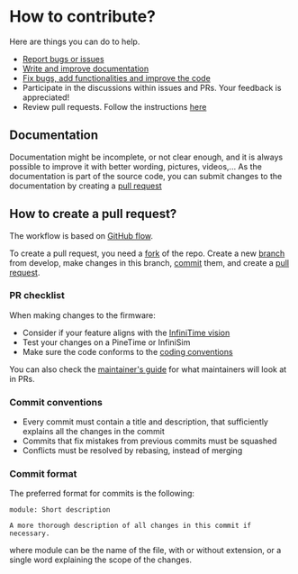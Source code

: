 # How to contribute?

Here are things you can do to help.

- [Report bugs or issues](https://github.com/InfiniTimeOrg/InfiniTime/issues/new/choose)
- [Write and improve documentation](#documentation)
- [Fix bugs, add functionalities and improve the code](#how-to-create-a-pull-request)
- Participate in the discussions within issues and PRs. Your feedback is appreciated!
- Review pull requests. Follow the instructions [here](maintainer-guide.md#reviewing-prs)

## Documentation

Documentation might be incomplete,
or not clear enough,
and it is always possible to improve it with better wording, pictures, videos,...
As the documentation is part of the source code,
you can submit changes to the documentation by creating a [pull request](#how-to-create-a-pull-request)

## How to create a pull request?

The workflow is based on [GitHub flow](https://docs.github.com/en/get-started/quickstart/github-flow).

To create a pull request,
you need a [fork](https://docs.github.com/en/pull-requests/collaborating-with-pull-requests/working-with-forks/about-forks) of the repo.
Create a new [branch](https://docs.github.com/en/pull-requests/collaborating-with-pull-requests/proposing-changes-to-your-work-with-pull-requests/about-branches) from develop,
make changes in this branch,
[commit](https://docs.github.com/en/pull-requests/committing-changes-to-your-project/creating-and-editing-commits/about-commits) them,
and create a [pull request](https://docs.github.com/en/pull-requests/collaborating-with-pull-requests/proposing-changes-to-your-work-with-pull-requests/creating-a-pull-request).

### PR checklist

When making changes to the firmware:

- Consider if your feature aligns with the [InfiniTime vision](InfiniTimeVision.md)
- Test your changes on a PineTime or InfiniSim
- Make sure the code conforms to the [coding conventions](coding-convention.md)

You can also check the [maintainer's guide](maintainer-guide.md)
for what maintainers will look at in PRs.

### Commit conventions

- Every commit must contain a title and description,
  that sufficiently explains all the changes in the commit
- Commits that fix mistakes from previous commits must be squashed
- Conflicts must be resolved by rebasing,
  instead of merging

### Commit format

The preferred format for commits is the following:

```
module: Short description

A more thorough description of all changes in this commit if necessary.
```

where module can be the name of the file,
with or without extension,
or a single word explaining the scope of the changes.
